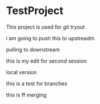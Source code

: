 TestProject
===========

This project is used for git tryout

i am going to push this to upstreadm


pulling to downstream



this is my edit for second session


local version

this is a test for branches


this is  ff merging